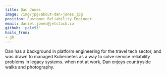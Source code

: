 ```yaml
---
title: Dan Jones
image: /img/jpg/about-dan-jones.jpg
position: Customer Reliability Engineer
email: daniel.jones@jetstack.io
github: 'palm93'
hails_from:
- gb
---
```


Dan has a background in platform engineering for the travel tech sector, and was drawn to managed Kubernetes as a way to solve service reliability problems in legacy systems. when not at work, Dan enjoys countryside walks and photography.
